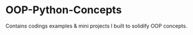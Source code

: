 # OOP-Python-Concepts
Contains codings examples &amp; mini projects I built to solidify OOP concepts.
